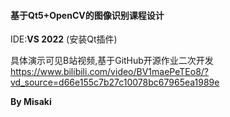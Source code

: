 #### 基于Qt5+OpenCV的图像识别课程设计

IDE:**VS 2022**	(安装Qt插件)



具体演示可见B站视频,基于GitHub开源作业二次开发
https://www.bilibili.com/video/BV1maePeTEo8/?vd_source=d66e155c7b27c10078bc67965ea1989e


**By Misaki**
